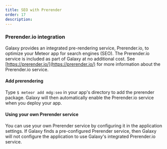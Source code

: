 ```yaml
---
title: SEO with Prerender
order: 17
description:
---
```


<h3 id="prerender">Prerender.io integration</h3>

Galaxy provides an integrated pre-rendering service, Prerender.io, to optimize your Meteor app for search engines (SEO). The Prerender.io service is included as part of Galaxy at no additional cost. See [https://prerender.io/](https://prerender.io/) for more information about the Prerender.io service.

<h4 id="prerender-use">Add prerendering</h4>

Type `$ meteor add mdg:seo` in your app's directory to add the prerender package. Galaxy will then automatically  enable the Prerender.io service when you deploy your app.

<h4 id="prerender-alternative">Using your own Prerender service</h4>

You can use your own Prerender service by configuring it in the application settings. If Galaxy finds a pre-configured Prerender service, then Galaxy will not configure the application to use Galaxy's integrated Prerender.io service.

